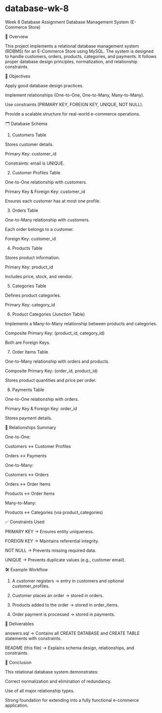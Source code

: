 # database-wk-8
Week 8 Database Assignment
Database Management System (E-Commerce Store)

📌 Overview

This project implements a relational database management system (RDBMS) for an E-Commerce Store using MySQL. The system is designed to handle customers, orders, products, categories, and payments. It follows proper database design principles, normalization, and relationship constraints.



🎯 Objectives

Apply good database design practices.

Implement relationships (One-to-One, One-to-Many, Many-to-Many).

Use constraints (PRIMARY KEY, FOREIGN KEY, UNIQUE, NOT NULL).

Provide a scalable structure for real-world e-commerce operations.



🗂 Database Schema

1. Customers Table

Stores customer details.

Primary Key: customer_id

Constraints: email is UNIQUE.


2. Customer Profiles Table

One-to-One relationship with customers.

Primary Key & Foreign Key: customer_id

Ensures each customer has at most one profile.


3. Orders Table

One-to-Many relationship with customers.

Each order belongs to a customer.

Foreign Key: customer_id


4. Products Table

Stores product information.

Primary Key: product_id

Includes price, stock, and vendor.


5. Categories Table

Defines product categories.

Primary Key: category_id


6. Product Categories (Junction Table)

Implements a Many-to-Many relationship between products and categories.

Composite Primary Key: (product_id, category_id)

Both are Foreign Keys.


7. Order Items Table

One-to-Many relationship with orders and products.

Composite Primary Key: (order_id, product_id)

Stores product quantities and price per order.


8. Payments Table

One-to-One relationship with orders.

Primary Key & Foreign Key: order_id

Stores payment details.



🔗 Relationships Summary

One-to-One:

Customers ↔ Customer Profiles

Orders ↔ Payments


One-to-Many:

Customers ↔ Orders

Orders ↔ Order Items

Products ↔ Order Items


Many-to-Many:

Products ↔ Categories (via product_categories)



✅ Constraints Used

PRIMARY KEY → Ensures entity uniqueness.

FOREIGN KEY → Maintains referential integrity.

NOT NULL → Prevents missing required data.

UNIQUE → Prevents duplicate values (e.g., customer email).



🛠 Example Workflow

1. A customer registers → entry in customers and optional customer_profiles.


2. Customer places an order → stored in orders.


3. Products added to the order → stored in order_items.


4. Order payment is processed → stored in payments.




📂 Deliverables

answers.sql → Contains all CREATE DATABASE and CREATE TABLE statements with constraints.

README (this file) → Explains schema design, relationships, and constraints.




🚀 Conclusion

This relational database system demonstrates:

Correct normalization and elimination of redundancy.

Use of all major relationship types.

Strong foundation for extending into a fully functional e-commerce application.
